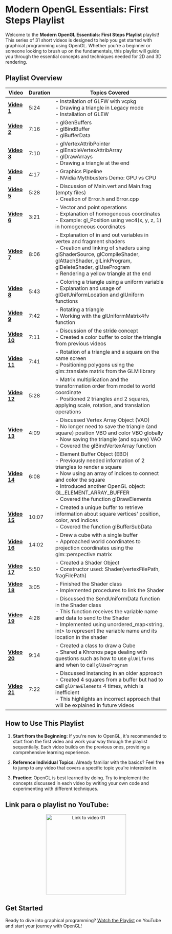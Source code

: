 # Modern OpenGL Essentials: First Steps Playlist

Welcome to the **Modern OpenGL Essentials: First Steps Playlist** playlist! This series of 31 short videos is designed to help you get started with graphical programming using OpenGL. Whether you're a beginner or someone looking to brush up on the fundamentals, this playlist will guide you through the essential concepts and techniques needed for 2D and 3D rendering.

## Playlist Overview

 | **Video** | **Duration** | **Topics Covered** |
|-----------|--------------|---------------------|
| **[Video 1](https://youtu.be/MqIg2InJTKM?si=Qn4CiumsTw8yk-SN)** | 5:24 | - Installation of GLFW with vcpkg <br> - Drawing a triangle in Legacy mode <br> - Installation of GLEW |
| **[Video 2](https://youtu.be/-dK5QUrJX4E?si=feVAqpEvTSmxZDRY)** | 7:16 | - glGenBuffers <br> - glBindBuffer <br> - glBufferData |
| **[Video 3](https://youtu.be/P3PTqWFTvbU?si=dAM8Ain8dMaZ0Uso)** | 7:10 | - glVertexAttribPointer <br> - glEnableVertexAttribArray <br> - glDrawArrays <br> - Drawing a triangle at the end |
| **[Video 4](https://youtu.be/-P28LKWTzrI?si=o6-FW-ToZEPHOiEJ)** | 4:17 | - Graphics Pipeline <br> - NVidia Mythbusters Demo: GPU vs CPU |
| **[Video 5](https://youtu.be/BACQ1cdBHhk?si=JVZigkyZ-RBg_5V0)** | 5:28 | - Discussion of Main.vert and Main.frag (empty files) <br> - Creation of Error.h and Error.cpp |
| **[Video 6](https://youtu.be/KCEiHRvnbYs?si=4u_Lj5hCC44Pxj7L)** | 3:21 | - Vector and point operations <br> - Explanation of homogeneous coordinates <br> - Example: gl_Position using vec4(x, y, z, 1) in homogeneous coordinates |
| **[Video 7](https://youtu.be/Cj6FBxf2dME?si=uY_H_8m1i9SJb-5b)** | 8:06 | - Explanation of in and out variables in vertex and fragment shaders <br> - Creation and linking of shaders using glShaderSource, glCompileShader, glAttachShader, glLinkProgram, glDeleteShader, glUseProgram <br> - Rendering a yellow triangle at the end |
| **[Video 8](https://youtu.be/lz5c1WpBiMg?si=DkZSGGgCGM9fsy68)** | 5:43 | - Coloring a triangle using a uniform variable <br> - Explanation and usage of glGetUniformLocation and glUniform functions|
| **[Video 9](https://youtu.be/cO5ZVmn6XPw?si=mpTmQDjMPh2u9x8I)** | 7:42 | - Rotating a triangle <br> - Working with the glUniformMatrix4fv function |
| **[Video 10](https://youtu.be/dCd29TxN7XM?si=A8zJLLzHRUIpdvB-)** | 7:11 | - Discussion of the stride concept <br> - Created a color buffer to color the triangle from previous videos |
| **[Video 11](https://youtu.be/M6IPySbbODk?si=fvo0J5cMV9UADLou)** | 7:41 | - Rotation of a triangle and a square on the same screen <br> - Positioning polygons using the glm::translate matrix from the GLM library |
| **[Video 12](https://youtu.be/CoQsSe83i3Y?si=dlPiiKfGrNdRekih)** | 5:28 | - Matrix multiplication and the transformation order from model to world coordinate <br> - Positioned 2 triangles and 2 squares, applying scale, rotation, and translation operations |
| **[Video 13](https://youtu.be/aKEyOv2JreA?si=KvsEmTkOqSw-OPDN)** | 4:09 | - Discussed Vertex Array Object (VAO) <br> - No longer need to save the triangle (and square) position VBO and color VBO globally <br> - Now saving the triangle (and square) VAO <br> - Covered the glBindVertexArray function |
| **[Video 14](https://youtu.be/fBftnaGB4ag?si=4318DQFLfEwB3_bl)** | 6:08 | - Element Buffer Object (EBO) <br> - Previously needed information of 2 triangles to render a square <br> - Now using an array of indices to connect and color the square <br> - Introduced another OpenGL object: GL_ELEMENT_ARRAY_BUFFER <br> - Covered the function glDrawElements |
| **[Video 15](https://youtu.be/HBKfZ1ADRzY?si=sYClMko6twaP0Sn8)** | 10:07 | - Created a unique buffer to retrieve information about square vertices' position, color, and indices <br> - Covered the function glBufferSubData |
| **[Video 16](https://youtu.be/o8Nb3HR4n9c?si=rbTWPRGfupiS0Dsb)** | 14:02 | - Drew a cube with a single buffer <br> - Approached world coordinates to projection coordinates using the glm::perspective matrix |
| **[Video 17](https://youtu.be/XBiL4UVPags?si=NezXssll9aogd3Ae)** | 5:50 | - Created a Shader Object <br> - Constructor used: Shader(vertexFilePath, fragFilePath) |
| **[Video 18](https://youtu.be/XAL-YM3MUFo?si=Oj82HcL_9SXEJP5D)** | 3:05 | - Finished the Shader class <br> - Implemented procedures to link the Shader |
| **[Video 19](https://youtu.be/pyFB9dszmn4?si=I37ttZaovIr4OPaV)** | 4:28 | - Discussed the SendUniformData function in the Shader class <br> - This function receives the variable name and data to send to the Shader <br> - Implemented using unordered_map<string, int> to represent the variable name and its location in the shader |
| **[Video 20](https://youtu.be/lqQgYoC-Qhw?si=MfDHk0gBkZcf0HIt)** | 9:14 | - Created a class to draw a Cube <br> - Shared a Khronos page dealing with questions such as how to use `glUniforms` and when to call `glUseProgram` |
| **[Video 21](https://youtu.be/NshL3l-tTGk?si=sSS67laY-Gcp4V5D)** | 7:22 | - Discussed instancing in an older approach <br> - Created 4 squares from a buffer but had to call `glDrawElements` 4 times, which is inefficient <br> - This highlights an incorrect approach that will be explained in future videos |


## How to Use This Playlist

1. **Start from the Beginning**: If you're new to OpenGL, it's recommended to start from the first video and work your way through the playlist sequentially. Each video builds on the previous ones, providing a comprehensive learning experience.
   
2. **Reference Individual Topics**: Already familiar with the basics? Feel free to jump to any video that covers a specific topic you're interested in.

3. **Practice**: OpenGL is best learned by doing. Try to implement the concepts discussed in each video by writing your own code and experimenting with different techniques.

## Link para o playlist no YouTube:
<div style="text-align: center;">
    <a href="https://youtube.com/playlist?list=PLVRDPs83ZhmfQGjLmOr6-m8VcPxjg_Jv0">
        <img src="https://img.youtube.com/vi/MqIg2InJTKM/default.jpg" alt="Link to video 01" width="250" />
    </a>
</div>

## Get Started

Ready to dive into graphical programming? [Watch the Playlist](https://www.youtube.com/playlist?list=PLVRDPs83ZhmfQGjLmOr6-m8VcPxjg_Jv0) on YouTube and start your journey with OpenGL!
